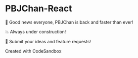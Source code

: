 # PBJChan-React

🥳 Good news everyone, PBJChan is back and faster than ever!

💥 Always under construction!

🤔 Submit your ideas and feature requests!

Created with CodeSandbox

